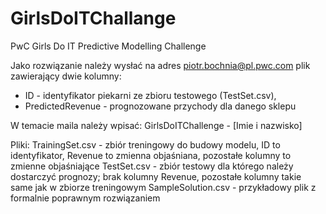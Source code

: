 # GirlsDoITChallange

PwC Girls Do IT Predictive Modelling Challenge


Jako rozwiązanie należy wysłać na adres piotr.bochnia@pl.pwc.com plik zawierający dwie kolumny:
 - ID - identyfikator piekarni ze zbioru testowego (TestSet.csv),
 - PredictedRevenue - prognozowane przychody dla danego sklepu

W temacie maila należy wpisać: GirlsDoITChallenge - [Imie i nazwisko]

Pliki:
TrainingSet.csv - zbiór treningowy do budowy modelu, ID to identyfikator, Revenue to zmienna objaśniana, pozostałe kolumny to zmienne objaśniające
TestSet.csv - zbiór testowy dla którego należy dostarczyć prognozy; brak kolumny Revenue, pozostałe kolumny takie same jak w zbiorze treningowym
SampleSolution.csv - przykładowy plik z formalnie poprawnym rozwiązaniem
